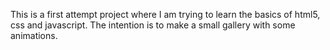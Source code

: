 This is a first attempt project where I am trying to learn the basics of html5, css and javascript. The intention is to make a small gallery with some animations.